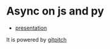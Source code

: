 # Async on js and py

- [presentation](https://gitpitch.com/lacti/async-on-js-py/master)

It is powered by [gitpitch](https://gitpitch.com/)
